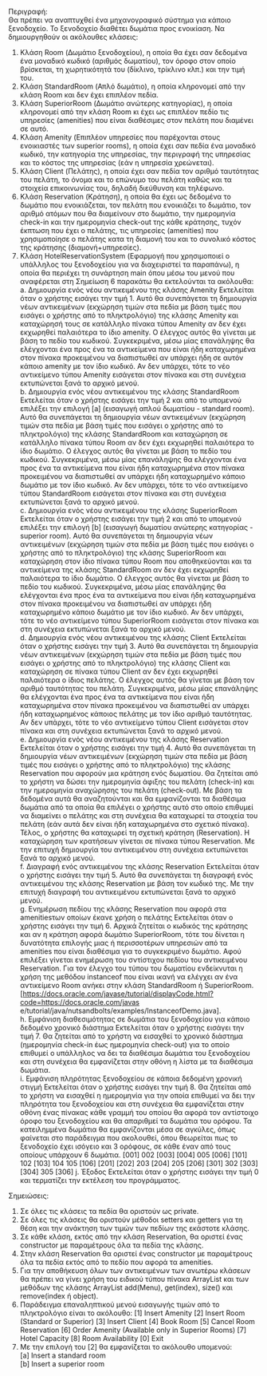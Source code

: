Περιγραφή:<br>
Θα πρέπει να αναπτυχθεί ένα μηχανογραφικό σύστημα για κάποιο 
ξενοδοχείο. Το ξενοδοχείο διαθέτει δωμάτια προς ενοικίαση. 
Να δημιουργηθούν οι ακόλουθες κλάσεις:
1. Κλάση Room (Δωμάτιο ξενοδοχείου), η οποία θα έχει σαν δεδομένα ένα μοναδικό κωδικό (αριθμός 
δωματίου), τον όροφο στον οποίο βρίσκεται, τη χωρητικότητά του (δίκλινο, τρίκλινο κλπ.) και την 
τιμή του. 
2. Κλάση StandardRoom (Απλό δωμάτιο), η οποία κληρονομεί από την κλάση Room και δεν έχει 
επιπλέον πεδία.
3. Κλάση SuperiorRoom (Δωμάτιο ανώτερης κατηγορίας), η οποία κληρονομεί από την κλάση Room
κι έχει ως επιπλέον πεδίο τις υπηρεσίες (amenities) που είναι διαθέσιμες στον πελάτη που διαμένει 
σε αυτό.
4. Κλάση Amenity (Επιπλέον υπηρεσίες που παρέχονται στους ενοικιαστές των superior rooms), η 
οποία έχει σαν πεδία ένα μοναδικό κωδικό, την κατηγορία της υπηρεσίας, την περιγραφή της 
υπηρεσίας και το κόστος της υπηρεσίας (εάν η υπηρεσία χρεώνεται).
5. Κλάση Client (Πελάτης), η οποία έχει σαν πεδία τον αριθμό ταυτότητας του πελάτη, το όνομα και το 
επώνυμο του πελάτη καθώς και τα στοιχεία επικοινωνίας του, δηλαδή διεύθυνση και τηλέφωνο.
6. Κλάση Reservation (Κράτηση), η οποία θα έχει ως δεδομένα το δωμάτιο που ενοικιάζεται, τον 
πελάτη που ενοικιάζει το δωμάτιο, τον αριθμό ατόμων που θα διαμείνουν στο δωμάτιο, την 
ημερομηνία check-in και την ημερομηνία check-out της κάθε κράτησης, τυχόν έκπτωση που έχει ο 
πελάτης, τις υπηρεσίες (amenities) που χρησιμοποίησε ο πελάτης κατα τη διαμονή του και το 
συνολικό κόστος της κράτησης (διαμονή+υπηρεσίες).
7. Κλάση HotelReservationSystem (Εφαρμογή που χρησιμοποιεί ο υπάλληλος του ξενοδοχείου για 
να διαχειριστεί τα παραπάνω), η οποία θα περιέχει τη συνάρτηση main όπου μέσω του μενού που 
αναφέρεται στη Σημείωση 6 παρακάτω θα εκτελούνται τα ακόλουθα:<br>
a. Δημιουργία ενός νέου αντικειμένου της κλάσης Amenity
Εκτελείται όταν ο χρήστης εισάγει την τιµή 1. Αυτό θα συνεπάγεται τη δηµιουργία νέων 
αντικειµένων (εκχώρηση τιµών στα πεδία µε βάση τιµές που εισάγει ο χρήστης από το 
πληκτρολόγιο) της κλάσης Amenity και καταχώρησή τους σε κατάλληλο πίνακα τύπου Amenity
αν δεν έχει εκχωρηθεί παλαιότερα το ίδιο amenity. Ο έλεγχος αυτός θα γίνεται µε βάση το πεδίο 
του κωδικού. Συγκεκριμένα, μέσω µίας επανάληψης θα ελέγχονται ένα προς ένα τα αντικείμενα 
που είναι ήδη καταχωρημένα στον πίνακα προκειμένου να διαπιστωθεί αν υπάρχει ήδη σε αυτόν
κάποιο amenity με τον ίδιο κωδικό. Αν δεν υπάρχει, τότε το νέο αντικείµενο τύπου Amenity
εισάγεται στον πίνακα και στη συνέχεια εκτυπώνεται ξανά το αρχικό µενού.<br>
b. Δημιουργία ενός νέου αντικειμένου της κλάσης StandardRoom
Εκτελείται όταν ο χρήστης εισάγει την τιµή 2 και από το υπομενού επιλέξει την επιλογή [a] 
(εισαγωγή απλού δωματίου - standard room). Αυτό θα συνεπάγεται τη δηµιουργία νέων 
αντικειµένων (εκχώρηση τιµών στα πεδία µε βάση τιµές που εισάγει ο χρήστης από το 
πληκτρολόγιο) της κλάσης StandardRoom και καταχώρηση σε κατάλληλο πίνακα τύπου Room αν 
δεν έχει εκχωρηθεί παλαιότερα το ίδιο δωμάτιο. Ο έλεγχος αυτός θα γίνεται µε βάση το πεδίο 
του κωδικού. Συγκεκριμένα, μέσω µίας επανάληψης θα ελέγχονται ένα προς ένα τα αντικείμενα 
που είναι ήδη καταχωρημένα στον πίνακα προκειμένου να διαπιστωθεί αν υπάρχει ήδη 
καταχωρημένο κάποιο δωμάτιο με τον ίδιο κωδικό. Αν δεν υπάρχει, τότε το νέο αντικείµενο 
τύπου StandardRoom εισάγεται στον πίνακα και στη συνέχεια εκτυπώνεται ξανά το αρχικό 
µενού.<br>
c. Δημιουργία ενός νέου αντικειμένου της κλάσης SuperiorRoom
Εκτελείται όταν ο χρήστης εισάγει την τιµή 2 και από το υπομενού επιλέξει την επιλογή [b]
(εισαγωγή δωματίου ανώτερης κατηγορίας - superior room). Αυτό θα συνεπάγεται τη 
δηµιουργία νέων αντικειµένων (εκχώρηση τιµών στα πεδία µε βάση τιµές που εισάγει ο χρήστης 
από το πληκτρολόγιο) της κλάσης SuperiorRoom και καταχώρηση στον ίδιο πίνακα τύπου Room
που αποθηκεύονται και τα αντικείμενα της κλάσης StandardRoom αν δεν έχει εκχωρηθεί 
παλαιότερα το ίδιο δωμάτιο. Ο έλεγχος αυτός θα γίνεται µε βάση το πεδίο του κωδικού. 
Συγκεκριμένα, μέσω µίας επανάληψης θα ελέγχονται ένα προς ένα τα αντικείμενα που είναι ήδη 
καταχωρημένα στον πίνακα προκειμένου να διαπιστωθεί αν υπάρχει ήδη καταχωρημένο κάποιο 
δωμάτιο με τον ίδιο κωδικό. Αν δεν υπάρχει, τότε το νέο αντικείµενο τύπου SuperiorRoom
εισάγεται στον πίνακα και στη συνέχεια εκτυπώνεται ξανά το αρχικό µενού.<br>
d. Δημιουργία ενός νέου αντικειμένου της κλάσης Client
Εκτελείται όταν ο χρήστης εισάγει την τιµή 3. Αυτό θα συνεπάγεται τη δηµιουργία νέων 
αντικειµένων (εκχώρηση τιµών στα πεδία µε βάση τιµές που εισάγει ο χρήστης από το 
πληκτρολόγιο) της κλάσης Client και καταχώρηση σε πίνακα τύπου Client αν δεν έχει εκχωρηθεί 
παλαιότερα o ίδιoς πελάτης. Ο έλεγχος αυτός θα γίνεται µε βάση τον αριθμό ταυτότητας του 
πελάτη. Συγκεκριμένα, μέσω µίας επανάληψης θα ελέγχονται ένα προς ένα τα αντικείμενα που 
είναι ήδη καταχωρημένα στον πίνακα προκειμένου να διαπιστωθεί αν υπάρχει ήδη 
καταχωρημένος κάποιος πελάτης με τον ίδιο αριθμό ταυτότητας. Αν δεν υπάρχει, τότε το νέο 
αντικείµενο τύπου Client εισάγεται στον πίνακα και στη συνέχεια εκτυπώνεται ξανά το αρχικό 
µενού.<br>
e. Δημιουργία ενός νέου αντικειμένου της κλάσης Reservation
Εκτελείται όταν ο χρήστης εισάγει την τιµή 4. Αυτό θα συνεπάγεται τη δηµιουργία νέων 
αντικειµένων (εκχώρηση τιµών στα πεδία µε βάση τιµές που εισάγει ο χρήστης από το 
πληκτρολόγιο) της κλάσης Reservation που αφορούν μια κράτηση ενός δωματίου. Θα ζητείται 
από το χρήστη να δώσει την ημερομηνία άφιξης του πελάτη (check-in) και την ημερομηνία 
αναχώρησης του πελάτη (check-out). Με βάση τα δεδομένα αυτά θα αναζητούνται και θα 
εμφανίζονται τα διαθέσιμα δωμάτια από τα οποία θα επιλέγει ο χρήστης αυτό στο οποίο 
επιθυμεί να διαμείνει ο πελάτης και στη συνέχεια θα καταχωρεί τα στοιχεία του πελάτη (εάν 
αυτά δεν είναι ήδη καταχωρημένα στο σχετικό πίνακα). Τέλος, ο χρήστης θα καταχωρεί τη 
σχετική κράτηση (Reservation). Η καταχώρηση των κρατήσεων γίνεται σε πίνακα τύπου 
Reservation. Με την επιτυχή δημιουργία του αντικειμένου στη συνέχεια εκτυπώνεται ξανά το 
αρχικό µενού.<br>
f. Διαγραφή ενός αντικειμένου της κλάσης Reservation
Εκτελείται όταν ο χρήστης εισάγει την τιµή 5. Αυτό θα συνεπάγεται τη διαγραφή ενός
αντικειμένου της κλάσης Reservation με βάση τον κωδικό της. Με την επιτυχή διαγραφή του 
αντικειμένου εκτυπώνεται ξανά το αρχικό µενού.<br>
g. Ενημέρωση πεδίου της κλάσης Reservation που αφορά στα amenitiesτων οποίων έκανε χρήση 
ο πελάτης
Εκτελείται όταν ο χρήστης εισάγει την τιµή 6. Αρχικά ζητείται ο κωδικός της κράτησης και αν η 
κράτηση αφορά δωμάτιο SuperiorRoom, τότε του δίνεται η δυνατότητα επιλογής μιας ή 
περισσοτέρων υπηρεσιών από τα amenities που είναι διαθέσιμα για το συγκεκριμένο δωμάτιο.
Αφού επιλέξει γίνεται ενημέρωση του σντίστιχου πεδίου του αντικειμένου Reservation.
Για τον έλεγχο του τύπου του δωματίου ενδείκνυται η χρήση της µεθόδου instanceof που είναι 
ικανή να ελέγχει αν ένα αντικείµενο Room ανήκει στην κλάση StandardRoom ή SuperiorRoom. 
[https://docs.oracle.com/javase/tutorial/displayCode.html?code=https://docs.oracle.com/javas
e/tutorial/java/nutsandbolts/examples/InstanceofDemo.java].<br>
h. Εμφάνιση διαθεσιμότητας σε δωμάτια του ξενοδοχείου για κάποιο δεδομένο χρονικό 
διάστημα
Εκτελείται όταν ο χρήστης εισάγει την τιµή 7. Θα ζητείται από το χρήστη να εισαχθεί το χρονικό 
διάστημα (ημερομηνία check-in έως ημερομηνία check-out) για το οποίο επιθυμεί ο υπάλληλος 
να δει τα διαθέσιμα δωμάτια του ξενοδοχείου και στη συνέχεια θα εμφανίζεται στην οθόνη η 
λίστα με τα διαθέσιμα δωμάτια.<br>
i. Εμφάνιση πληρότητας ξενοδοχείου σε κάποια δεδομένη χρονική στιγμή
Εκτελείται όταν ο χρήστης εισάγει την τιµή 8. Θα ζητείται από το χρήστη να εισαχθεί η 
ημερομηνία για την οποία επιθυμεί να δει την πληρότητα του ξενοδοχείου και στη συνέχεια θα 
εμφανίζεται στην οθόνη ένας πίνακας κάθε γραμμή του οποίου θα αφορά τον αντίστοιχο όροφο 
του ξενοδοχείου και θα απαριθμεί τα δωμάτια του ορόφου. Τα κατειλημμένα δωμάτια θα 
εμφανίζονται μέσα σε αγκύλες, όπως φαίνεται στο παράδειγμα που ακολουθεί, όπου θεωρείται 
πως το ξενοδοχείο έχει ισόγειο και 3 ορόφους, σε κάθε έναν από τους οποίους υπάρχουν 6 
δωμάτια.
[001] 002 [003] [004] 005 [006]
[101] 102 [103] 104 105 [106]
[201] [202] 203 [204] 205 [206]
[301] 302 [303] [304] 305 [306]
j. Έξοδος
Εκτελείται όταν ο χρήστης εισάγει την τιµή 0 και τερματίζει την εκτέλεση του προγράμματος.

Σημειώσεις:
1. Σε όλες τις κλάσεις τα πεδία θα οριστούν ως private.
2. Σε όλες τις κλάσεις θα οριστούν μέθοδοι setters και getters για τη θέση και την ανάκτηση των τιμών 
των πεδίων της εκάστοτε κλάσης.
3. Σε κάθε κλάση, εκτός από την κλάση Reservation, θα οριστεί ένας constructor με παραμέτρους όλα 
τα πεδία της κλάσης.
4. Στην κλάση Reservation θα οριστεί ένας constructor με παραμέτρους όλα τα πεδία εκτός από το 
πεδίο που αφορά τα amenities.
5. Για την αποθήκευση όλων των αντικειμένων των ανωτέρω κλάσεων θα πρέπει να γίνει χρήση του 
ειδικού τύπου πίνακα ArrayList και των µεθόδων της κλάσης ArrayList add(Menu), get(index), size()
και remove(index ή object).
6. Παράδειγµα επαναληπτικού µενού εισαγωγής τιµών από το πληκτρολόγιο είναι το ακόλουθο:
[1] Insert Amenity
[2] Insert Room (Standard or Superior)
[3] Insert Client
[4] Book Room
[5] Cancel Room Reservation
[6] Order Amenity (Available only in Superior Rooms)
[7] Hotel Capacity
[8] Room Availability
[0] Exit
7. Με την επιλογή του [2] θα εμφανίζεται το ακόλουθο υπομενού:<br>
[a] Insert a standard room<br>
[b] Insert a superior room
